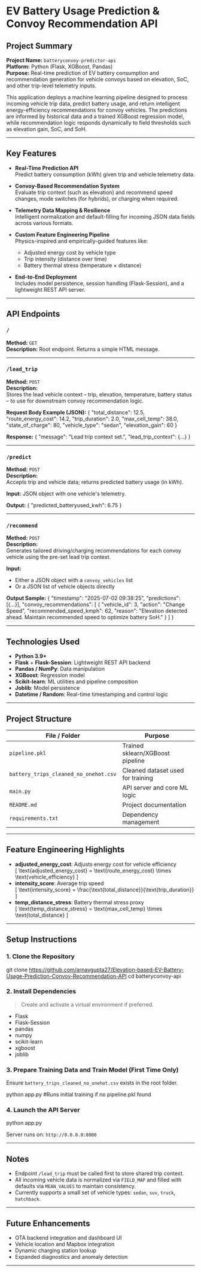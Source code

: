 # EV Battery Usage Prediction & Convoy Recommendation API

## Project Summary

**Project Name:** `batteryconvoy-predictor-api`  
**Platform:** Python (Flask, XGBoost, Pandas)  
**Purpose:** Real-time prediction of EV battery consumption and recommendation generation for vehicle convoys based on elevation, SoC, and other trip-level telemetry inputs.

This application deploys a machine learning pipeline designed to process incoming vehicle trip data, predict battery usage, and return intelligent energy-efficiency recommendations for convoy vehicles. The predictions are informed by historical data and a trained XGBoost regression model, while recommendation logic responds dynamically to field thresholds such as elevation gain, SoC, and SoH.

---

## Key Features

- **Real-Time Prediction API**  
  Predict battery consumption (kWh) given trip and vehicle telemetry data.

- **Convoy-Based Recommendation System**  
  Evaluate trip context (such as elevation) and recommend speed changes, mode switches (for hybrids), or charging when required.

- **Telemetry Data Mapping & Resilience**  
  Intelligent normalization and default-filling for incoming JSON data fields across various formats.

- **Custom Feature Engineering Pipeline**  
  Physics-inspired and empirically-guided features like:
  - Adjusted energy cost by vehicle type
  - Trip intensity (distance over time)
  - Battery thermal stress (temperature × distance)

- **End-to-End Deployment**  
  Includes model persistence, session handling (Flask-Session), and a lightweight REST API server.

---

## API Endpoints

### `/`  
**Method:** `GET`  
**Description:** Root endpoint. Returns a simple HTML message.

---

### `/lead_trip`  
**Method:** `POST`  
**Description:**  
Stores the lead vehicle context – trip, elevation, temperature, battery status – to use for downstream convoy recommendation logic.

**Request Body Example (JSON):**
{
"total_distance": 12.5,
"route_energy_cost": 14.2,
"trip_duration": 2.0,
"max_cell_temp": 38.0,
"state_of_charge": 80,
"vehicle_type": "sedan",
"elevation_gain": 60
}


**Response:**
{
"message": "Lead trip context set.",
"lead_trip_context": {...}
}


---

### `/predict`  
**Method:** `POST`  
**Description:**  
Accepts trip and vehicle data; returns predicted battery usage (in kWh).

**Input:** JSON object with one vehicle's telemetry.

**Output:**
{
"predicted_batteryused_kwh": 6.75
}


---

### `/recommend`  
**Method:** `POST`  
**Description:**  
Generates tailored driving/charging recommendations for each convoy vehicle using the pre-set lead trip context.

**Input:**  
- Either a JSON object with a `convoy_vehicles` list  
- Or a JSON list of vehicle objects directly

**Output Sample:**
{
"timestamp": "2025-07-02 09:38:25",
"predictions": [{...}],
"convoy_recommendations": [
{
"vehicle_id": 3,
"action": "Change Speed",
"recommended_speed_kmph": 62,
"reason": "Elevation detected ahead. Maintain recommended speed to optimize battery SoH."
}
]
}


---

## Technologies Used

- **Python 3.9+**
- **Flask** + **Flask-Session**: Lightweight REST API backend
- **Pandas / NumPy**: Data manipulation
- **XGBoost**: Regression model
- **Scikit-learn**: ML utilities and pipeline composition
- **Joblib**: Model persistence
- **Datetime / Random**: Real-time timestamping and control logic

---

## Project Structure

| File / Folder       | Purpose |
|---------------------|---------|
| `pipeline.pkl`      | Trained sklearn/XGBoost pipeline |
| `battery_trips_cleaned_no_onehot.csv` | Cleaned dataset used for training |
| `main.py`           | API server and core ML logic |
| `README.md`         | Project documentation |
| `requirements.txt`  | Dependency management |

---

## Feature Engineering Highlights

- **adjusted_energy_cost**: Adjusts energy cost for vehicle efficiency  
  \[
  \text{adjusted\_energy\_cost} = \text{route\_energy\_cost} \times \text{vehicle\_efficiency}
  \]
- **intensity_score**: Average trip speed  
  \[
  \text{intensity\_score} = \frac{\text{total\_distance}}{\text{trip\_duration}}
  \]
- **temp_distance_stress**: Battery thermal stress proxy  
  \[
  \text{temp\_distance\_stress} = \text{max\_cell\_temp} \times \text{total\_distance}
  \]

---

## Setup Instructions

### 1. Clone the Repository

git clone https://github.com/arnavgupta27/Elevation-based-EV-Battery-Usage-Prediction-Convoy-Recommendation-API
cd batteryconvoy-api


### 2. Install Dependencies

> Create and activate a virtual environment if preferred.

- Flask
- Flask-Session
- pandas
- numpy
- scikit-learn
- xgboost
- joblib


### 3. Prepare Training Data and Train Model (First Time Only)

Ensure `battery_trips_cleaned_no_onehot.csv` exists in the root folder.

python app.py #Runs initial training if no pipeline.pkl found


### 4. Launch the API Server

python app.py


Server runs on: `http://0.0.0.0:8000`

---

## Notes

- Endpoint `/lead_trip` must be called first to store shared trip context.
- All incoming vehicle data is normalized via `FIELD_MAP` and filled with defaults via `MEAN_VALUES` to maintain consistency.
- Currently supports a small set of vehicle types: `sedan`, `suv`, `truck`, `hatchback`.

---

## Future Enhancements

- OTA backend integration and dashboard UI
- Vehicle location and Mapbox integration
- Dynamic charging station lookup
- Expanded diagnostics and anomaly detection

---


